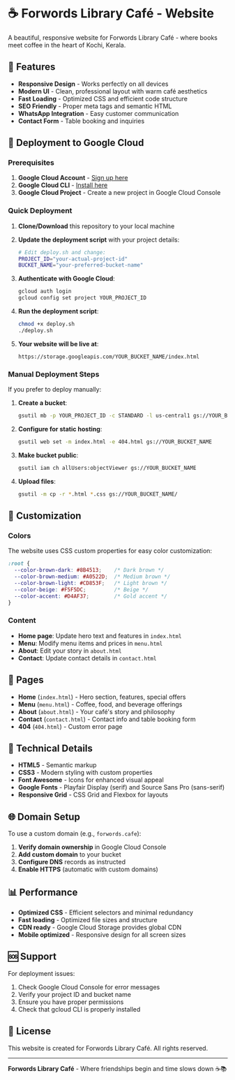 # ☕ Forwords Library Café - Website

A beautiful, responsive website for Forwords Library Café - where books meet coffee in the heart of Kochi, Kerala.

## 🌟 Features

- **Responsive Design** - Works perfectly on all devices
- **Modern UI** - Clean, professional layout with warm café aesthetics
- **Fast Loading** - Optimized CSS and efficient code structure
- **SEO Friendly** - Proper meta tags and semantic HTML
- **WhatsApp Integration** - Easy customer communication
- **Contact Form** - Table booking and inquiries

## 🚀 Deployment to Google Cloud

### Prerequisites

1. **Google Cloud Account** - [Sign up here](https://cloud.google.com/)
2. **Google Cloud CLI** - [Install here](https://cloud.google.com/sdk/docs/install)
3. **Google Cloud Project** - Create a new project in Google Cloud Console

### Quick Deployment

1. **Clone/Download** this repository to your local machine

2. **Update the deployment script** with your project details:
   ```bash
   # Edit deploy.sh and change:
   PROJECT_ID="your-actual-project-id"
   BUCKET_NAME="your-preferred-bucket-name"
   ```

3. **Authenticate with Google Cloud**:
   ```bash
   gcloud auth login
   gcloud config set project YOUR_PROJECT_ID
   ```

4. **Run the deployment script**:
   ```bash
   chmod +x deploy.sh
   ./deploy.sh
   ```

5. **Your website will be live at**:
   ```
   https://storage.googleapis.com/YOUR_BUCKET_NAME/index.html
   ```

### Manual Deployment Steps

If you prefer to deploy manually:

1. **Create a bucket**:
   ```bash
   gsutil mb -p YOUR_PROJECT_ID -c STANDARD -l us-central1 gs://YOUR_BUCKET_NAME
   ```

2. **Configure for static hosting**:
   ```bash
   gsutil web set -m index.html -e 404.html gs://YOUR_BUCKET_NAME
   ```

3. **Make bucket public**:
   ```bash
   gsutil iam ch allUsers:objectViewer gs://YOUR_BUCKET_NAME
   ```

4. **Upload files**:
   ```bash
   gsutil -m cp -r *.html *.css gs://YOUR_BUCKET_NAME/
   ```

## 🎨 Customization

### Colors
The website uses CSS custom properties for easy color customization:
```css
:root {
  --color-brown-dark: #8B4513;    /* Dark brown */
  --color-brown-medium: #A0522D;  /* Medium brown */
  --color-brown-light: #CD853F;   /* Light brown */
  --color-beige: #F5F5DC;         /* Beige */
  --color-accent: #D4AF37;        /* Gold accent */
}
```

### Content
- **Home page**: Update hero text and features in `index.html`
- **Menu**: Modify menu items and prices in `menu.html`
- **About**: Edit your story in `about.html`
- **Contact**: Update contact details in `contact.html`

## 📱 Pages

- **Home** (`index.html`) - Hero section, features, special offers
- **Menu** (`menu.html`) - Coffee, food, and beverage offerings
- **About** (`about.html`) - Your café's story and philosophy
- **Contact** (`contact.html`) - Contact info and table booking form
- **404** (`404.html`) - Custom error page

## 🔧 Technical Details

- **HTML5** - Semantic markup
- **CSS3** - Modern styling with custom properties
- **Font Awesome** - Icons for enhanced visual appeal
- **Google Fonts** - Playfair Display (serif) and Source Sans Pro (sans-serif)
- **Responsive Grid** - CSS Grid and Flexbox for layouts

## 🌐 Domain Setup

To use a custom domain (e.g., `forwords.cafe`):

1. **Verify domain ownership** in Google Cloud Console
2. **Add custom domain** to your bucket
3. **Configure DNS** records as instructed
4. **Enable HTTPS** (automatic with custom domains)

## 📊 Performance

- **Optimized CSS** - Efficient selectors and minimal redundancy
- **Fast loading** - Optimized file sizes and structure
- **CDN ready** - Google Cloud Storage provides global CDN
- **Mobile optimized** - Responsive design for all screen sizes

## 🆘 Support

For deployment issues:
1. Check Google Cloud Console for error messages
2. Verify your project ID and bucket name
3. Ensure you have proper permissions
4. Check that gcloud CLI is properly installed

## 📄 License

This website is created for Forwords Library Café. All rights reserved.

---

**Forwords Library Café** - Where friendships begin and time slows down ☕📚
